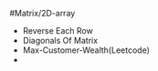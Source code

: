 #Matrix/2D-array
<ul>
  <li>Reverse Each Row</li>
  <li>Diagonals Of Matrix</li>
  <li>Max-Customer-Wealth(Leetcode)</li>
  <li></li>
</ul>
